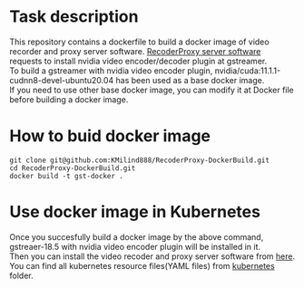 # Task description
This repository contains a dockerfile to build a docker image of video recorder and proxy server software. 
[RecoderProxy server software](https://github.com/KMilind888/GstreamProxyServer) requests to install nvidia video encoder/decoder plugin at gstreamer. \
To build a gstreamer with nvidia video encoder plugin, nvidia/cuda:11.1.1-cudnn8-devel-ubuntu20.04 has been used as a base docker image. \
If you need to use other base docker image, you can modify it at Docker file before building a docker image. 

# How to buid docker image

```
git clone git@github.com:KMilind888/RecoderProxy-DockerBuild.git
cd RecoderProxy-DockerBuild.git
docker build -t gst-docker .
```

# Use docker image in Kubernetes

Once you succesfully build a docker image by the above command, gstreaer-18.5 with nvidia video encoder plugin will be installed in it. \
Then you can install the video recoder and proxy server software from [here](https://github.com/KMilind888/GstreamProxyServer).
You can find all kubernetes resource files(YAML files) from [kubernetes](./kubernetes) folder. 






